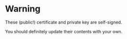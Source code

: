 # Warning

These (public!) certificate and private key are self-signed.

You should definitely update their contents with your own.